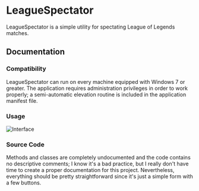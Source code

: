 # LeagueSpectator

LeagueSpectator is a simple utility for spectating League of Legends matches.

## Documentation

### Compatibility

LeagueSpectator can run on every machine equipped with Windows 7 or greater. The application requires administration privileges in order to work properly; a semi-automatic elevation routine is included in the application manifest file.

### Usage

![Interface](https://i.imgur.com/l2Ous1t.png)

### Source Code

Methods and classes are completely undocumented and the code contains no descriptive comments; I know it's a bad practice, but I really don't have time to create a proper documentation for this project. Nevertheless, everything should be pretty straightforward since it's just a simple form with a few buttons.
